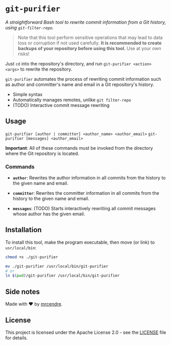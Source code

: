 # `git-purifier`

*A straightforward Bash tool to rewrite commit information from a Git history, using `git-filter-repo`.*

> Note that this tool perform sensitive operations that may lead to data loss or corruption if not used carefully.
**It is recommended to create backups of your repository before using this tool.** Use at your own risks!

Just `cd` into the repository's directory, and run `git-purifier <action> <args>` to rewrite the repository.

`git-purifier` automates the process of rewriting commit information such as author and committer's name and email in a Git repository's history.

- Simple syntax
- Automatically manages remotes, unlike `git filter-repo`
- (TODO) Interactive commit message rewriting

## Usage

`git-purifier [author | committer] <author_name> <author_email>`
`git-purifier [messages] <author_email>`

**Important**: All of these commands must be invoked from the directory where the Git repository is located.

### Commands

- **`author`**: Rewrites the author information in all commits from the history to the given name and email.

- **`committer`**: Rewrites the committer information in all commits from the history to the given name and email.

- **`messages`**: (TODO) Starts interactively rewriting all commit messages whose author has the given email.


## Installation

To install this tool, make the program executable, then move (or link) to `usr/local/bin`:

   ```bash
   chmod +x ./git-purifier

   mv ./git-purifier /usr/local/bin/git-purifier
   # or
   ln $(pwd)/git-purifier /usr/local/bin/git-purifier
   ```

## Side notes

Made with ♥ by [mrcendre](https://cendre.me).

## License

This project is licensed under the Apache License 2.0 - see the [LICENSE](LICENSE) file for details.